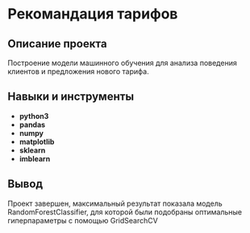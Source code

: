# Рекомандация тарифов


## Описание проекта

Построение модели машинного обучения для анализа поведения клиентов и предложения нового тарифа.



## Навыки и инструменты

- **python3**
- **pandas**
- **numpy**
- **matplotlib**
- **sklearn**
- **imblearn**



## Вывод

Проект завершен, максимальный результат показала модель RandomForestClassifier, для которой были подобраны оптимальные гиперпараметры с помощью GridSearchCV
